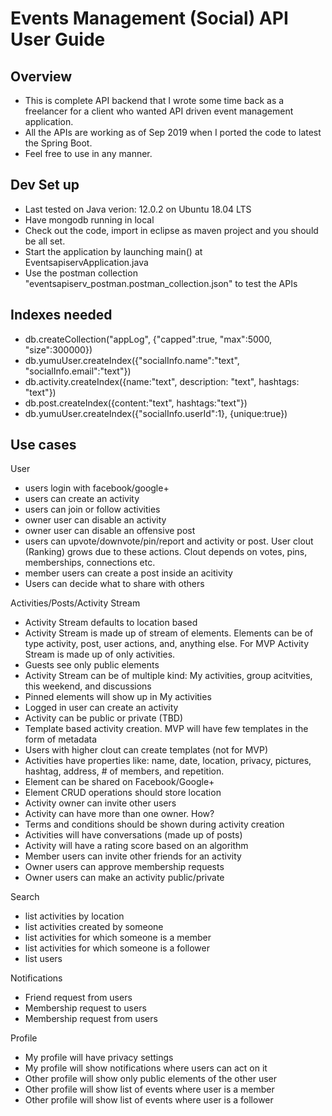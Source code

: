 # Events Management (Social) API User Guide


## Overview

* This is complete API backend that I wrote some time back as a freelancer for a client who wanted API driven event management application.  
* All the APIs are working as of Sep 2019 when I ported the code to latest the Spring Boot.
* Feel free to use in any manner.

## Dev Set up
* Last tested on Java verion: 12.0.2 on Ubuntu 18.04 LTS
* Have mongodb running in local
* Check out the code, import in eclipse as maven project and you should be all set.
* Start the application by launching main() at EventsapiservApplication.java
* Use the postman collection "eventsapiserv_postman.postman_collection.json" to test the APIs

## Indexes needed
* db.createCollection("appLog", {"capped":true, "max":5000, "size":300000})
* db.yumuUser.createIndex({"socialInfo.name":"text", "socialInfo.email":"text"})
* db.activity.createIndex({name:"text", description: "text", hashtags: "text"})
* db.post.createIndex({content:"text", hashtags:"text"})
* db.yumuUser.createIndex({"socialInfo.userId":1}, {unique:true})

## Use cases

User

* users login with facebook/google+
* users can create an activity
* users can join or follow activities
* owner user can disable an activity
* owner user can disable an offensive post
* users can upvote/downvote/pin/report and activity or post. User clout (Ranking) grows due to these actions. Clout depends on votes, pins, memberships, connections etc.
* member users can create a post inside an acitivity
* Users can decide what to share with others

Activities/Posts/Activity Stream 

* Activity Stream defaults to location based
* Activity Stream is made up of stream of elements. Elements can be of type activity, post, user actions, and, anything else. For MVP Activity Stream is made up of only activities.
* Guests see only public elements
* Activity Stream can be of multiple kind: My activities, group acitvities, this weekend, and discussions
* Pinned elements will show up in My activities
* Logged in user can create an activity
* Activity can be public or private (TBD)
* Template based activity creation. MVP will have few templates in the form of metadata
* Users with higher clout can create templates (not for MVP)
* Activities have properties like: name, date, location, privacy, pictures, hashtag, address, # of members, and repetition.
* Element can be shared on Facebook/Google+
* Element CRUD operations should store location
* Activity owner can invite other users
* Activity can have more than one owner. How?
* Terms and conditions should be shown during activity creation
* Activities will have conversations (made up of posts)
* Activity will have a rating score based on an algorithm
* Member users can invite other friends for an activity
* Owner users can approve membership requests
* Owner users can make an activity public/private


Search

* list activities by location
* list activities created by someone
* list activities for which someone is a member
* list activities for which someone is a follower
* list users

Notifications

* Friend request from users
* Membership request to users
* Membership request from users

Profile

* My profile will have privacy settings
* My profile will show notifications where users can act on it
* Other profile will show only public elements of the other user
* Other profile will show list of events where user is a member
* Other profile will show list of events where user is a follower
